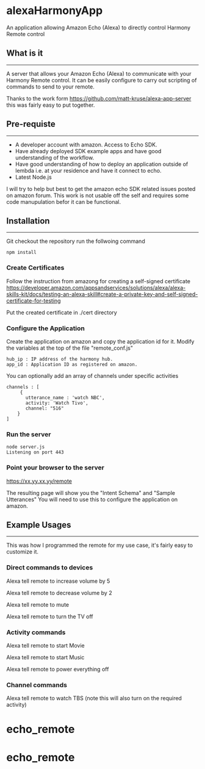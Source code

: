 # alexaHarmonyApp
An application allowing Amazon Echo (Alexa) to directly control Harmony Remote control


## What is it
--------------
A server that allows your Amazon Echo (Alexa) to communicate with your Harmony Remote control.
It can be easily configure to carry out scripting of commands to send to your remote.

Thanks to the work form https://github.com/matt-kruse/alexa-app-server
this was fairly easy to put together.

## Pre-requiste
----------------
* A developer account with amazon. Access to Echo SDK.
* Have already deployed SDK example apps and have good understanding of the workflow.
* Have good understanding of how to deploy an application outside of lembda i.e. at your residence and have it connect to echo.
* Latest Node.js

I will try to help but best to get the amazon echo SDK related issues posted on amazon forum.
This work is not usable off the self and requires some code manupulation befor it can be functional.

## Installation
----------------
Git checkout the repository
run the follwoing command
```
npm install
```

### Create Certificates
Follow the instruction from amazong for creating a self-signed certificate
https://developer.amazon.com/appsandservices/solutions/alexa/alexa-skills-kit/docs/testing-an-alexa-skill#create-a-private-key-and-self-signed-certificate-for-testing

Put the created certificate in ./cert directory


### Configure the Application
Create the application on amazon and copy the application id for it.
Modify the variables at the top of the file "remote_conf.js"
```
hub_ip : IP address of the harmony hub.
app_id : Application ID as registered on amazon.
```

You can optionally add an array of channels under specific activities
```
channels : [
     {
       utterance_name : 'watch NBC',
       activity: 'Watch Tivo',
       channel: "516"
    }
]
```

### Run the server
```
node server.js
Listening on port 443
```

### Point your browser to the server
https://xx.yy.xx.yy/remote

The resulting page will show you the "Intent Schema" and "Sample Utterances"
You will need to use this to configure the application on amazon.



## Example Usages
----------------
This was how I programmed the remote for my use case, it's fairly easy to customize it.

### Direct commands to devices

Alexa tell remote to increase volume by 5

Alexa tell remote to decrease volume by 2

Alexa tell remote to mute

Alexa tell remote to turn the TV off

### Activity commands

Alexa tell remote to start Movie

Alexa tell remote to start Music

Alexa tell remote to power everything off

### Channel commands

Alexa tell remote to watch TBS
(note this will also turn on the required activity)
# echo_remote
# echo_remote
